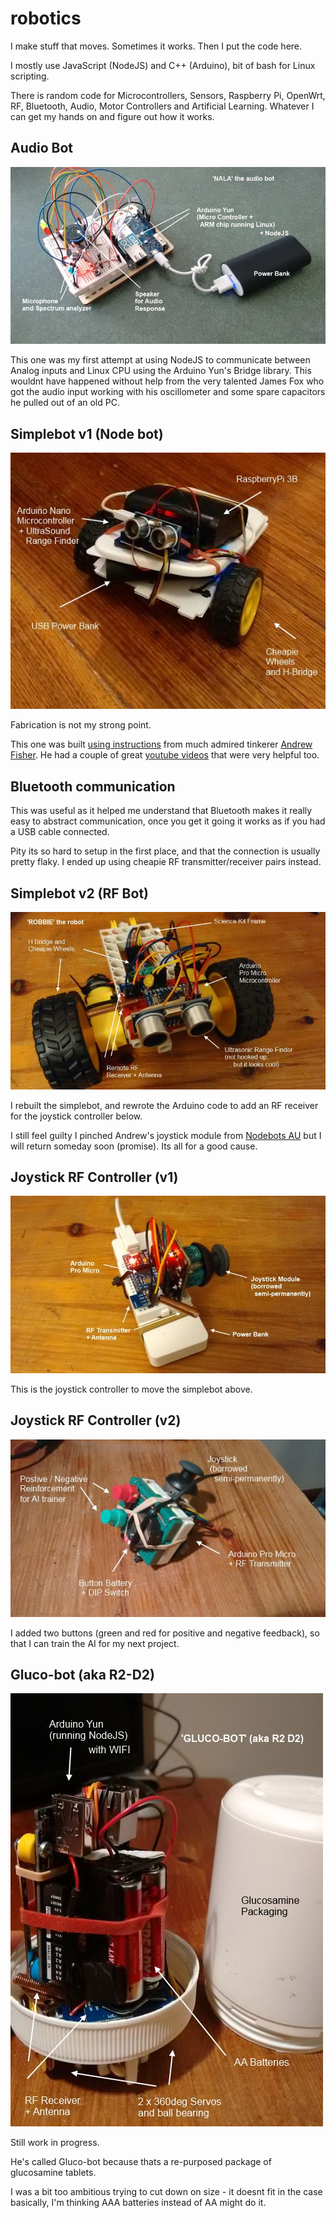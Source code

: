 # robotics

I make stuff that moves. Sometimes it works. Then I put the code here. 

I mostly use JavaScript (NodeJS) and C++ (Arduino), bit of bash for Linux scripting. 

There is random code for Microcontrollers, Sensors, Raspberry Pi, OpenWrt, RF, Bluetooth, Audio, Motor Controllers and Artificial Learning. Whatever I can get my hands on and figure out how it works.

## Audio Bot

![nala.jpg](nala.jpg)

This one was my first attempt at using NodeJS to communicate between Analog inputs and Linux CPU using the Arduino Yun's Bridge library. This wouldnt have happened without help from the very talented James Fox who got the audio input working with his oscillometer and some spare capacitors he pulled out of an old PC. 

## Simplebot v1 (Node bot)

![simplebot.jpg](simplebot.jpg)

Fabrication is not my strong point. 

This one was built [using instructions](https://github.com/nodebotsau/simplebot) from much admired tinkerer [Andrew Fisher](https://github.com/ajfisher). He had a couple of great [youtube videos](https://www.youtube.com/watch?v=KoACCjtkHIg&feature=youtu.be) that were very helpful too.

## Bluetooth communication

This was useful as it helped me understand that Bluetooth makes it really easy to abstract communication, once you get it going it works as if you had a USB cable connected. 

Pity its so hard to setup in the first place, and that the connection is usually pretty flaky. I ended up using cheapie RF transmitter/receiver pairs instead.

## Simplebot v2 (RF Bot)

![robbie.jpg](robbie.jpg)

I rebuilt the simplebot, and rewrote the Arduino code to add an RF receiver for the joystick controller below. 

I still feel guilty I pinched Andrew's joystick module from [Nodebots AU](http://nodebotsau.io/) but I will return someday soon (promise). Its all for a good cause.

## Joystick RF Controller (v1)

![joystick.v1.jpg](joystick.v1.jpg)

This is the joystick controller to move the simplebot above.

## Joystick RF Controller (v2)

![joystick.v2.jpg](joystick.v2.jpg)

I added two buttons (green and red for positive and negative feedback), so that I can train the AI for my next project.

## Gluco-bot (aka R2-D2)

![glucobot.jpg](glucobot.jpg)

Still work in progress. 

He's called Gluco-bot because thats a re-purposed package of glucosamine tablets.

I was a bit too ambitious trying to cut down on size - it doesnt fit in the case basically, I'm thinking AAA batteries instead of AA might do it.



